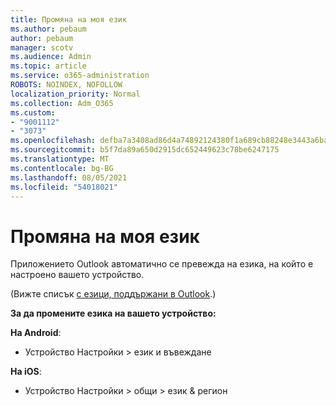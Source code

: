 ```yaml
---
title: Промяна на моя език
ms.author: pebaum
author: pebaum
manager: scotv
ms.audience: Admin
ms.topic: article
ms.service: o365-administration
ROBOTS: NOINDEX, NOFOLLOW
localization_priority: Normal
ms.collection: Adm_O365
ms.custom:
- "9001112"
- "3073"
ms.openlocfilehash: defba7a3408ad86d4a74892124380f1a689cb88248e3443a6ba45e040bbe11a8
ms.sourcegitcommit: b5f7da89a650d2915dc652449623c78be6247175
ms.translationtype: MT
ms.contentlocale: bg-BG
ms.lasthandoff: 08/05/2021
ms.locfileid: "54018021"
---
```

# <a name="change-my-language"></a>Промяна на моя език

Приложението Outlook автоматично се превежда на езика, на който е настроено вашето устройство. 

(Вижте списък [с езици, поддържани в Outlook](https://acompli.helpshift.com/a/outlook/?s=general-questions&f=in-which-languages-is-your-app-translated).) 

**За да промените езика на вашето устройство:** 

**На Android**: 

- Устройство Настройки > език и въвеждане 

**На iOS**: 

- Устройство Настройки > общи > език & регион 
